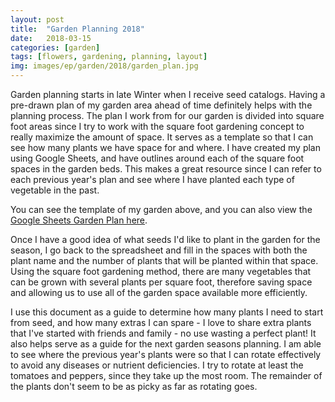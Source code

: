 ```yaml
---
layout: post
title:  "Garden Planning 2018"
date:   2018-03-15
categories: [garden]
tags: [flowers, gardening, planning, layout]
img: images/ep/garden/2018/garden_plan.jpg
---
```


Garden planning starts in late Winter when I receive seed catalogs. Having a pre-drawn plan of my garden area ahead of time definitely helps with the planning process. The plan I work from for our garden is divided into square foot areas since I try to work with the square foot gardening concept to really maximize the amount of space.<!--more--> It serves as a template so that I can see how many plants we have space for and where. I have created my plan using Google Sheets, and have outlines around each of the square foot spaces in the garden beds. This makes a great resource since I can refer to each previous year's plan and see where I have planted each type of vegetable in the past. 

You can see the template of my garden above, and you can also view the <a href="https://docs.google.com/spreadsheets/d/1uhw70kMVIx1GbZyT05hAV7kBCJ-dZ-dz0e9ENTlnlYY/edit?usp=sharing" target="_blank" rel="noopener">Google Sheets Garden Plan here</a>.

Once I have a good idea of what seeds I'd like to plant in the garden for the season, I go back to the spreadsheet and fill in the spaces with both the plant name and the number of plants that will be planted within that space. Using the square foot gardening method, there are many vegetables that can be grown with several plants per square foot, therefore saving space and allowing us to use all of the garden space available more efficiently.

I use this document as a guide to determine how many plants I need to start from seed, and how many extras I can spare - I love to share extra plants that I've started with friends and family - no use wasting a perfect plant! It also helps serve as a guide for the next garden seasons planning. I am able to see where the previous year's plants were so that I can rotate effectively to avoid any diseases or nutrient deficiencies. I try to rotate at least the tomatoes and peppers, since they take up the most room. The remainder of the plants don't seem to be as picky as far as rotating goes. 